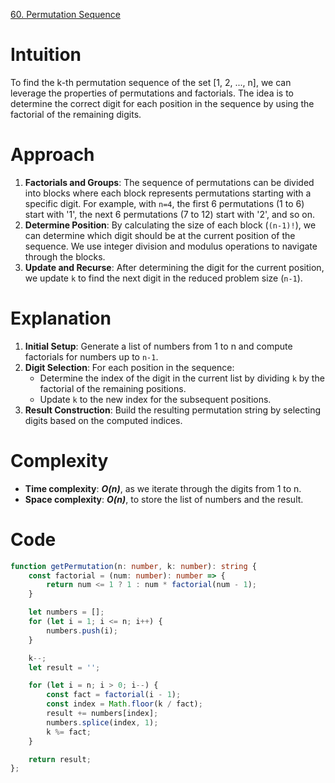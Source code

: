 [60. Permutation Sequence](https://leetcode.com/problems/permutation-sequence/)

# Intuition
To find the k-th permutation sequence of the set [1, 2, ..., n], we can leverage the properties of permutations and factorials. The idea is to determine the correct digit for each position in the sequence by using the factorial of the remaining digits.

# Approach
1. **Factorials and Groups**: The sequence of permutations can be divided into blocks where each block represents permutations starting with a specific digit. For example, with `n=4`, the first 6 permutations (1 to 6) start with '1', the next 6 permutations (7 to 12) start with '2', and so on.
2. **Determine Position**: By calculating the size of each block (`(n-1)!`), we can determine which digit should be at the current position of the sequence. We use integer division and modulus operations to navigate through the blocks.
3. **Update and Recurse**: After determining the digit for the current position, we update `k` to find the next digit in the reduced problem size (`n-1`).

# Explanation
1. **Initial Setup**: Generate a list of numbers from 1 to n and compute factorials for numbers up to `n-1`.
2. **Digit Selection**: For each position in the sequence:
   - Determine the index of the digit in the current list by dividing `k` by the factorial of the remaining positions.
   - Update `k` to the new index for the subsequent positions.
3. **Result Construction**: Build the resulting permutation string by selecting digits based on the computed indices.

# Complexity
- **Time complexity**: ***O(n)***, as we iterate through the digits from 1 to n.
- **Space complexity**: ***O(n)***, to store the list of numbers and the result.

# Code
```typescript
function getPermutation(n: number, k: number): string {
    const factorial = (num: number): number => {
        return num <= 1 ? 1 : num * factorial(num - 1);
    }

    let numbers = [];
    for (let i = 1; i <= n; i++) {
        numbers.push(i);
    }

    k--;
    let result = '';

    for (let i = n; i > 0; i--) {
        const fact = factorial(i - 1);
        const index = Math.floor(k / fact);
        result += numbers[index];
        numbers.splice(index, 1);
        k %= fact;
    }

    return result;
};

```
